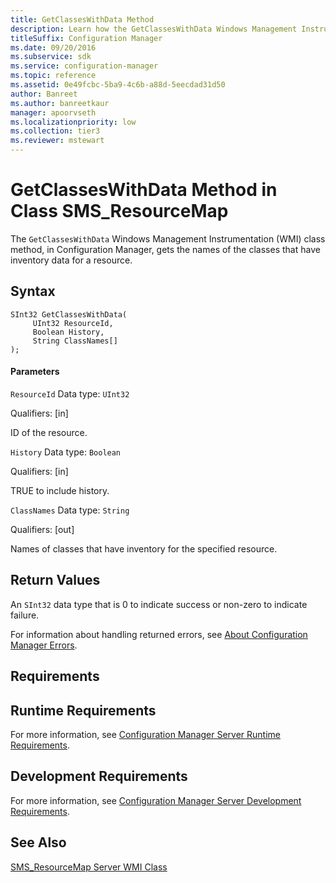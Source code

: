 ```yaml
---
title: GetClassesWithData Method
description: Learn how the GetClassesWithData Windows Management Instrumentation (WMI) class method gets the names of the classes that have inventory data for a resource.
titleSuffix: Configuration Manager
ms.date: 09/20/2016
ms.subservice: sdk
ms.service: configuration-manager
ms.topic: reference
ms.assetid: 0e49fcbc-5ba9-4c6b-a88d-5eecdad31d50
author: Banreet
ms.author: banreetkaur
manager: apoorvseth
ms.localizationpriority: low
ms.collection: tier3
ms.reviewer: mstewart
---
```

# GetClassesWithData Method in Class SMS_ResourceMap
The `GetClassesWithData` Windows Management Instrumentation (WMI) class method, in Configuration Manager, gets the names of the classes that have inventory data for a resource.

## Syntax

```
SInt32 GetClassesWithData(
     UInt32 ResourceId,
     Boolean History,
     String ClassNames[]
);
```

#### Parameters
 `ResourceId`
 Data type: `UInt32`

 Qualifiers: [in]

 ID of the resource.

 `History`
 Data type: `Boolean`

 Qualifiers: [in]

 TRUE to include history.

 `ClassNames`
 Data type: `String`

 Qualifiers: [out]

 Names of classes that have inventory for the specified resource.

## Return Values
 An `SInt32` data type that is 0 to indicate success or non-zero to indicate failure.

 For information about handling returned errors, see [About Configuration Manager Errors](../../../../../develop/core/understand/about-configuration-manager-errors.md).

## Requirements

## Runtime Requirements
 For more information, see [Configuration Manager Server Runtime Requirements](../../../../../develop/core/reqs/server-runtime-requirements.md).

## Development Requirements
 For more information, see [Configuration Manager Server Development Requirements](../../../../../develop/core/reqs/server-development-requirements.md).

## See Also
 [SMS_ResourceMap Server WMI Class](../../../../../develop/reference/core/clients/manage/sms_resourcemap-server-wmi-class.md)

